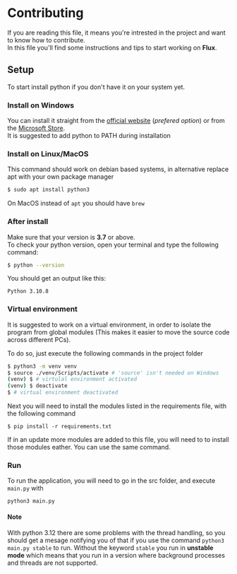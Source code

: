 # Contributing

If you are reading this file, it means you're intrested in the project
and want to know how to contribute.  
In this file you'll find some instructions and tips to start working on **Flux**.

## Setup

To start install python if you don't have it on your system yet.

### Install on Windows

You can install it straight from the [official website](https://https://www.python.org/downloads/) (*prefered option*)
or from the [Microsoft Store](https://apps.microsoft.com/store/search?&publisher=Python%20Software%20Foundation).  
It is suggested to add python to PATH during installation

### Install on Linux/MacOS
This command should work on debian based systems,
in alternative replace apt with your own package manager
```sh
$ sudo apt install python3
```
On MacOS instead of `apt` you should have `brew`

### After install
Make sure that your version is **3.7** or above.  
To check your python version, open your terminal and type the following command:

```sh
$ python --version
```

You should get an output like this:

```
Python 3.10.8
```

### Virtual environment

It is suggested to work on a virtual environment, in order to isolate the program from global modules (This makes it easier to move the source code across different PCs).

To do so, just execute the following commands in the project folder 

```sh
$ python3 -m venv venv
$ source ./venv/Scripts/activate # 'source' isn't needed on Windows
(venv) $ # virtulal environment activated
(venv) $ deactivate
$ # virtual environment deactivated
```

Next you will need to install the modules listed in the requirements file, with the following command

```
$ pip install -r requirements.txt
```

If in an update more modules are added to this file, you will need to to install those modules eather. You can use the same command.

### Run
To run the application, you will need to go in the src folder,
and execute `main.py` with 

```
python3 main.py
```
#### Note
With python 3.12 there are some problems with the thread handling, so you
should get a mesage notifying you of that if you use the command `python3 main.py stable` to run. Without the keyword `stable` you run in **unstable mode** which means that you run in a version where background processes and threads are not supported.


